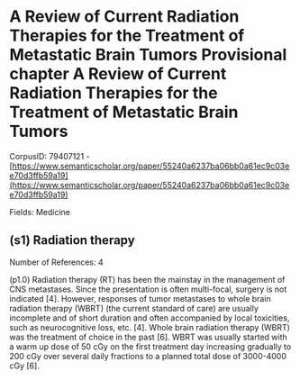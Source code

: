 # A Review of Current Radiation Therapies for the Treatment of Metastatic Brain Tumors Provisional chapter A Review of Current Radiation Therapies for the Treatment of Metastatic Brain Tumors

CorpusID: 79407121 - [https://www.semanticscholar.org/paper/55240a6237ba06bb0a61ec9c03ee70d3ffb59a19](https://www.semanticscholar.org/paper/55240a6237ba06bb0a61ec9c03ee70d3ffb59a19)

Fields: Medicine

## (s1) Radiation therapy
Number of References: 4

(p1.0) Radiation therapy (RT) has been the mainstay in the management of CNS metastases. Since the presentation is often multi-focal, surgery is not indicated [4]. However, responses of tumor metastases to whole brain radiation therapy (WBRT) (the current standard of care) are usually incomplete and of short duration and often accompanied by local toxicities, such as neurocognitive loss, etc. [4]. Whole brain radiation therapy (WBRT) was the treatment of choice in the past [6]. WBRT was usually started with a warm up dose of 50 cGy on the first treatment day increasing gradually to 200 cGy over several daily fractions to a planned total dose of 3000-4000 cGy [6].
